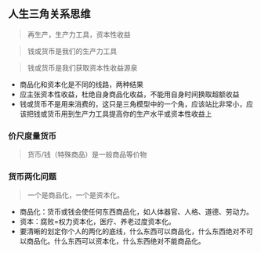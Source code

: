 ## 人生三角关系思维

> 再生产，生产力工具，资本性收益

> 钱或货币是我们的生产力工具

> 钱或货币是我们获取资本性收益源泉

- 商品化和资本化是不同的线路，两种结果
- 应主张资本性收益，杜绝自身商品化收益，不能用自身时间换取超额收益
- 钱或货币不是用来消费的，这只是三角模型中的一个角，应该站比非常小，应该把钱或货币用到生产力工具提高你的生产水平或资本性收益上

### 价尺度量货币
> 货币/钱（特殊商品）是一般商品等价物

### 货币两化问题
> 一个是商品化，一个是资本化。
- 商品化：货币或钱会使任何东西商品化，如人体器官、人格、道德、劳动力。
- 资本：腐败=权力资本化，医疗、养老过度资本化。
- 要清晰的划定你个人的两化的底线，什么东西可以商品化，什么东西绝对不可以商品化。什么东西可以资本化，什么东西绝对不能商品化。
